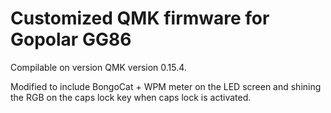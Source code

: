 # Customized QMK firmware for Gopolar GG86

Compilable on version QMK version 0.15.4.

Modified to include BongoCat + WPM meter on the LED screen and shining the RGB on the caps lock key when caps lock is activated.